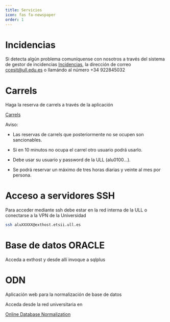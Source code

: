 ```yaml
---
title: Servicios
icon: fas fa-newspaper
order: 1
---
```


# Incidencias

Si detecta algún problema comuníquense con nosotros a través del sistema de gestor de incidencias [Incidencias](https://cc.etsii.ull.es/requests), la dirección de correo ccesit@ull.edu.es o llamándo al número +34 922845032


# Carrels

Haga la reserva de carrels a través de la aplicación 

[Carrels](https://cc.etsii.ull.es/booked/Web/)

Aviso:

- Las reservas de carrels que posteriormente no se ocupen son sancionables.

- Si en 10 minutos no ocupa el carrel otro usuario podrá usarlo.

- Debe usar su usuario y password de la ULL (alu0100…).

- Se podrá reservar un máximo de tres horas diarias y veinte al mes por persona.


# Acceso a servidores SSH

Para acceder mediante ssh debe estar en la red interna de la ULL o conectarse a la VPN de la Universidad

```bash
ssh aluXXXXX@exthost.etsii.ull.es
```

# Base de datos ORACLE

Acceda a exthost y desde allí invoque a sqlplus

# ODN

Aplicación web para la normalización de base de datos

Acceda desde la red universitaria en 

[Online Database Normalization](http://10.6.7.11:8099/odn/)


